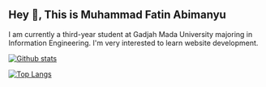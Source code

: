 ## Hey 👋, This is Muhammad Fatin Abimanyu
<p align='left'>I am currently a third-year student at Gadjah Mada University majoring in Information Engineering. I'm very interested to learn website development.</p>

[![Github stats](https://github-readme-stats.vercel.app/api?username=Fatinabimanyu&show_icons=true&include_all_commits=true&theme=radical)](https://github.com/anantapridya/github-readme-stats)

[![Top Langs](https://github-readme-stats.vercel.app/api/top-langs/?username=Fatinabimanyu&layout=compact&theme=radical)](https://github.com/Fatinabimanyu/github-readme-stats)
